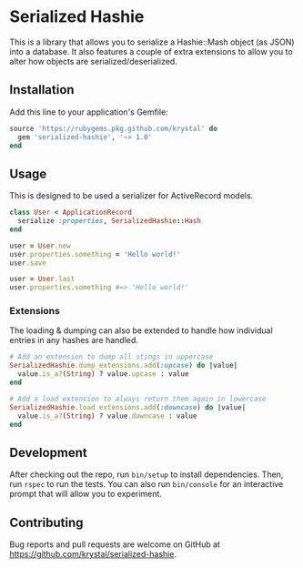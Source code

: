 # Serialized Hashie

This is a library that allows you to serialize a Hashie::Mash object (as JSON) into a database. It also features a couple of extra extensions to allow you to alter how objects are serialized/deserialized.

## Installation

Add this line to your application's Gemfile:

```ruby
source 'https://rubygems.pkg.github.com/krystal' do
  gem 'serialized-hashie', '~> 1.0'
end
```

## Usage

This is designed to be used a serializer for ActiveRecord models.

```ruby
class User < ApplicationRecord
  serialize :properties, SerializedHashie::Hash
end

user = User.new
user.properties.something = 'Hello world!'
user.save

user = User.last
user.properties.something #=> 'Hello world!'
```

### Extensions

The loading & dumping can also be extended to handle how individual entries in any hashes are handled.

```ruby
# Add an extension to dump all stings in uppercase
SerializedHashie.dump_extensions.add(:upcase) do |value|
  value.is_a?(String) ? value.upcase : value
end

# Add a load extension to always return them again in lowercase
SerializedHashie.load_extensions.add(:downcase) do |value|
  value.is_a?(String) ? value.downcase : value
end
```

## Development

After checking out the repo, run `bin/setup` to install dependencies. Then, run `rspec` to run the tests. You can also run `bin/console` for an interactive prompt that will allow you to experiment.

## Contributing

Bug reports and pull requests are welcome on GitHub at https://github.com/krystal/serialized-hashie.
